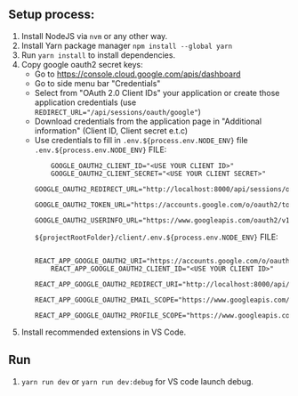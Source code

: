 ## Setup process:

1) Install NodeJS via `nvm` or any other way.
2) Install Yarn package manager `npm install --global yarn`
3) Run `yarn install` to install dependencies.
4) Copy google oauth2 secret keys:
    - Go to https://console.cloud.google.com/apis/dashboard
    - Go to side menu bar "Credentials"
    - Select from "OAuth 2.0 Client IDs" your application or create those application credentials (use `REDIRECT_URL="/api/sessions/oauth/google"`)
    - Download credentials from the application page in "Additional information" (Client ID, Client secret e.t.c)
    - Use credentials to fill in `.env.${process.env.NODE_ENV}` file
        `.env.${process.env.NODE_ENV}` FILE:
        ```
            GOOGLE_OAUTH2_CLIENT_ID="<USE YOUR CLIENT ID>"
            GOOGLE_OAUTH2_CLIENT_SECRET="<USE YOUR CLIENT SECRET>"
            GOOGLE_OAUTH2_REDIRECT_URL="http://localhost:8000/api/sessions/oauth/google"
            GOOGLE_OAUTH2_TOKEN_URL="https://accounts.google.com/o/oauth2/token"
            GOOGLE_OAUTH2_USERINFO_URL="https://www.googleapis.com/oauth2/v1/userinfo"
        ```
        `${projectRootFolder}/client/.env.${process.env.NODE_ENV}` FILE:
        ```
            REACT_APP_GOOGLE_OAUTH2_URI="https://accounts.google.com/o/oauth2/v2/auth"
            REACT_APP_GOOGLE_OAUTH2_CLIENT_ID="<USE YOUR CLIENT ID>"
            REACT_APP_GOOGLE_OAUTH2_REDIRECT_URI="http://localhost:8000/api/sessions/oauth/google"
            REACT_APP_GOOGLE_OAUTH2_EMAIL_SCOPE="https://www.googleapis.com/auth/userinfo.email"
            REACT_APP_GOOGLE_OAUTH2_PROFILE_SCOPE="https://www.googleapis.com/auth/userinfo.profile"
        ```
5) Install recommended extensions in VS Code.


## Run

1) `yarn run dev` or `yarn run dev:debug` for VS code launch debug.
